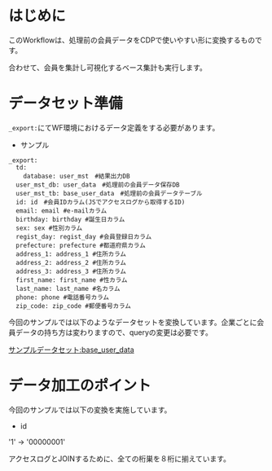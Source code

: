 # はじめに
  
このWorkflowは、処理前の会員データをCDPで使いやすい形に変換するものです。
  
合わせて、会員を集計し可視化するベース集計も実行します。
　　
# データセット準備
  
`_export:`にてWF環境におけるデータ定義をする必要があります。

- サンプル
```
_export:
  td:
    database: user_mst　#結果出力DB
  user_mst_db: user_data　#処理前の会員データ保存DB
  user_mst_tb: base_user_data　#処理前の会員データテーブル
  id: id　#会員IDカラム(JSでアクセスログから取得するID)
  email: email #e-mailカラム
  birthday: birthday #誕生日カラム
  sex: sex #性別カラム
  regist_day: regist_day #会員登録日カラム
  prefecture: prefecture #都道府県カラム
  address_1: address_1 #住所カラム
  address_2: address_2 #住所カラム
  address_3: address_3 #住所カラム
  first_name: first_name #性カラム
  last_name: last_name #名カラム
  phone: phone #電話番号カラム
  zip_code: zip_code #郵便番号カラム
```
  
今回のサンプルでは以下のようなデータセットを変換しています。企業ごとに会員データの持ち方は変わりますので、queryの変更は必要です。
  
[サンプルデータセット:base_user_data](https://github.com/tsukaharakazuki/td/blob/master/user_mst/base_user_data.csv)
  
# データ加工のポイント
  
今回のサンプルでは以下の変換を実施しています。
  
- id
  
'1' -> '00000001'
  
アクセスログとJOINするために、全ての桁巣を８桁に揃えています。


